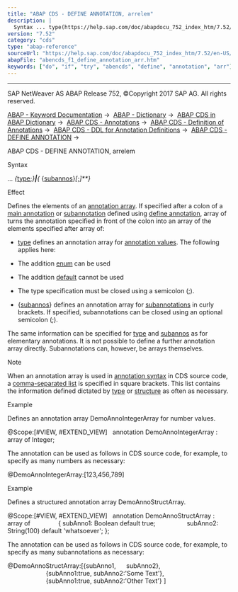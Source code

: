 ```yaml
---
title: "ABAP CDS - DEFINE ANNOTATION, arrelem"
description: |
  Syntax ... type(https://help.sap.com/doc/abapdocu_752_index_htm/7.52/en-US/abencds_f1_define_annotation_type.htm); subannos(https://help.sap.com/doc/abapdocu_752_index_htm/7.52/en-US/abencds_f1_define_annotation_sub.htm); Effect Defines the elements of an annotation arr
version: "7.52"
category: "cds"
type: "abap-reference"
sourceUrl: "https://help.sap.com/doc/abapdocu_752_index_htm/7.52/en-US/abencds_f1_define_annotation_arr.htm"
abapFile: "abencds_f1_define_annotation_arr.htm"
keywords: ["do", "if", "try", "abencds", "define", "annotation", "arr"]
---
```


* * *

SAP NetWeaver AS ABAP Release 752, ©Copyright 2017 SAP AG. All rights reserved.

[ABAP - Keyword Documentation](https://help.sap.com/doc/abapdocu_752_index_htm/7.52/en-US/abenabap.htm) →  [ABAP - Dictionary](https://help.sap.com/doc/abapdocu_752_index_htm/7.52/en-US/abenabap_dictionary.htm) →  [ABAP CDS in ABAP Dictionary](https://help.sap.com/doc/abapdocu_752_index_htm/7.52/en-US/abencds.htm) →  [ABAP CDS - Annotations](https://help.sap.com/doc/abapdocu_752_index_htm/7.52/en-US/abencds_annotations.htm) →  [ABAP CDS - Definition of Annotations](https://help.sap.com/doc/abapdocu_752_index_htm/7.52/en-US/abencds_anno_definition.htm) →  [ABAP CDS - DDL for Annotation Definitions](https://help.sap.com/doc/abapdocu_752_index_htm/7.52/en-US/abencds_f1_ddla_syntax.htm) →  [ABAP CDS - DEFINE ANNOTATION](https://help.sap.com/doc/abapdocu_752_index_htm/7.52/en-US/abencds_f1_define_annotation.htm) → 

ABAP CDS - DEFINE ANNOTATION, arrelem

Syntax

... *{*[type](https://help.sap.com/doc/abapdocu_752_index_htm/7.52/en-US/abencds_f1_define_annotation_type.htm);*}**|**{* {[subannos](https://help.sap.com/doc/abapdocu_752_index_htm/7.52/en-US/abencds_f1_define_annotation_sub.htm)}*\[*;*\]**}*

Effect

Defines the elements of an [annotation array](https://help.sap.com/doc/abapdocu_752_index_htm/7.52/en-US/abenannotation_array_glosry.htm "Glossary Entry"). If specified after a colon of a [main annotation](https://help.sap.com/doc/abapdocu_752_index_htm/7.52/en-US/abenmain_annotation_glosry.htm "Glossary Entry") or [subannotation](https://help.sap.com/doc/abapdocu_752_index_htm/7.52/en-US/abensub_annotation_glosry.htm "Glossary Entry") defined using [define annotation](https://help.sap.com/doc/abapdocu_752_index_htm/7.52/en-US/abencds_f1_define_annotation.htm), array of turns the annotation specified in front of the colon into an array of the elements specified after array of:

-   [type](https://help.sap.com/doc/abapdocu_752_index_htm/7.52/en-US/abencds_f1_define_annotation_type.htm) defines an annotation array for [annotation values](https://help.sap.com/doc/abapdocu_752_index_htm/7.52/en-US/abenannotation_value_glosry.htm "Glossary Entry"). The following applies here:

-   The addition [enum](https://help.sap.com/doc/abapdocu_752_index_htm/7.52/en-US/abencds_f1_define_annotation_type.htm) can be used

-   The addition [default](https://help.sap.com/doc/abapdocu_752_index_htm/7.52/en-US/abencds_f1_define_annotation_type.htm) cannot be used

-   The type specification must be closed using a semicolon (;).

-   {[subannos](https://help.sap.com/doc/abapdocu_752_index_htm/7.52/en-US/abencds_f1_define_annotation_sub.htm)} defines an annotation array for [subannotations](https://help.sap.com/doc/abapdocu_752_index_htm/7.52/en-US/abensub_annotation_glosry.htm "Glossary Entry") in curly brackets. If specified, subannotations can be closed using an optional semicolon (;).

The same information can be specified for [type](https://help.sap.com/doc/abapdocu_752_index_htm/7.52/en-US/abencds_f1_define_annotation_type.htm) and [subannos](https://help.sap.com/doc/abapdocu_752_index_htm/7.52/en-US/abencds_f1_define_annotation_sub.htm) as for elementary annotations. It is not possible to define a further annotation array directly. Subannotations can, however, be arrays themselves.

Note

When an annotation array is used in [annotation syntax](https://help.sap.com/doc/abapdocu_752_index_htm/7.52/en-US/abencds_annotations_syntax.htm) in CDS source code, a [comma-separated list](https://help.sap.com/doc/abapdocu_752_index_htm/7.52/en-US/abencds_annotations_syntax_array.htm) is specified in square brackets. This list contains the information defined dictated by [type](https://help.sap.com/doc/abapdocu_752_index_htm/7.52/en-US/abencds_f1_define_annotation_type.htm) or [structure](https://help.sap.com/doc/abapdocu_752_index_htm/7.52/en-US/abencds_f1_define_annotation_sub.htm) as often as necessary.

Example

Defines an annotation array DemoAnnoIntegerArray for number values.

@Scope:\[#VIEW, #EXTEND\_VIEW\]  
annotation DemoAnnoIntegerArray : array of Integer;

The annotation can be used as follows in CDS source code, for example, to specify as many numbers as necessary:

@DemoAnnoIntegerArray:\[123,456,789\]

Example

Defines a structured annotation array DemoAnnoStructArray.

@Scope:\[#VIEW, #EXTEND\_VIEW\]  
annotation DemoAnnoStructArray : array of  
             { subAnno1: Boolean default true;  
               subAnno2: String(100) default 'whatsoever'; };

The annotation can be used as follows in CDS source code, for example, to specify as many subannotations as necessary:

@DemoAnnoStructArray:\[{subAnno1,      subAnno2},
                      {subAnno1:true, subAnno2:'Some Text'},
                      {subAnno1:true, subAnno2:'Other Text'} \]